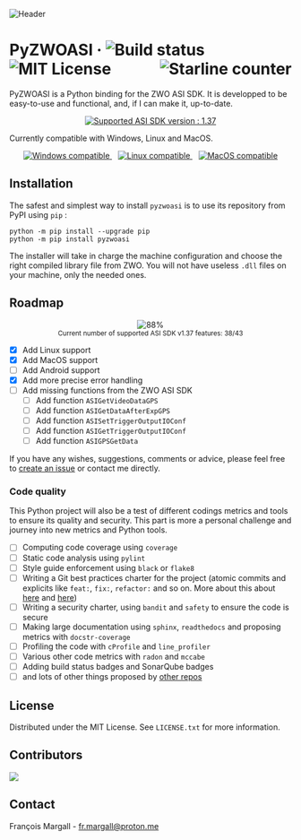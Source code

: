 ![Header](./docs/pyzwoasi-header.png)

# PyZWOASI &middot; <img src="https://github.com/fmargall/pyzwoasi/actions/workflows/deployment.yml/badge.svg" alt="Build status"> <img src="https://img.shields.io/badge/license-MIT-blue.svg" alt="MIT License"> <a href="https://github.com/qoomon/starlines"> <img src="https://starlines.qoo.monster/assets/fmargall/pyzwoasi" align="right" alt="Starline counter"/> </a>

PyZWOASI is a Python binding for the ZWO ASI SDK. It is developped to be easy-to-use and functional, and, if I can make it, up-to-date.

<p align="center">
  <a href="https://www.zwoastro.com/software/">
    <img src="https://img.shields.io/badge/Supported_ASI_SDK_Version-1.37-blue" alt="Supported ASI SDK version : 1.37">
  </a>
</p>

Currently compatible with Windows, Linux and MacOS.

<p align="center">
  <a href="https://www.microsoft.com/windows/">
    <img src="https://img.shields.io/badge/Windows-0078D6?style=for-the-badge&logo=windows&logoColor=white" alt="Windows compatible">
  </a> 
  &ensp;
  <a href="https://www.kernel.org/">
    <img src="https://img.shields.io/badge/Linux-FCC624?style=for-the-badge&logo=linux&logoColor=black" alt="Linux compatible">
  </a>
  &ensp;
  <a href="https://www.apple.com/macos/">
    <img src="https://img.shields.io/badge/MacOS-000000?style=for-the-badge&logo=apple&logoColor=white" alt="MacOS compatible">
  </a>
</p>

## Installation

The safest and simplest way to install `pyzwoasi` is to use its repository from PyPI using `pip` : 

```
python -m pip install --upgrade pip
python -m pip install pyzwoasi
```

The installer will take in charge the machine configuration and choose the right compiled library file from ZWO. You will not have useless `.dll` files on your machine, only the needed ones.

## Roadmap

<p align="center">
    <img src=https://geps.dev/progress/88 alt="88%"><br>
    <sup>Current number of supported ASI SDK v1.37 features: 38/43
</p>

- [x] Add Linux support
- [x] Add MacOS support
- [ ] Add Android support
- [x] Add more precise error handling
- [ ] Add missing functions from the ZWO ASI SDK
  - [ ] Add function `ASIGetVideoDataGPS`
  - [ ] Add function `ASIGetDataAfterExpGPS`
  - [ ] Add function `ASISetTriggerOutputIOConf`
  - [ ] Add function `ASIGetTriggerOutputIOConf`
  - [ ] Add function `ASIGPSGetData`

If you have any wishes, suggestions, comments or advice, please feel free to [create an issue](https://github.com/fmargall/pyzwoasi/issues) or contact me directly.

### Code quality

This Python project will also be a test of different codings metrics and tools to ensure its quality and security. This part is more a personal challenge and journey into new metrics and Python tools.

- [ ] Computing code coverage using `coverage`
- [ ] Static code analysis using `pylint`
- [ ] Style guide enforcement using `black` or `flake8`
- [ ] Writing a Git best practices charter for the project (atomic commits and explicits like `feat:`, `fix:`, `refactor:` and so on. More about this about [here](https://medium.com/@noriller/docs-conventional-commits-feat-fix-refactor-which-is-which-531614fcb65a) and [here](https://www.conventionalcommits.org/en/v1.0.0/))
- [ ] Writing a security charter, using `bandit` and `safety` to ensure the code is secure
- [ ] Making large documentation using `sphinx`, `readthedocs` and proposing metrics with `docstr-coverage`
- [ ] Profiling the code with `cProfile` and `line_profiler`
- [ ] Various other code metrics with `radon` and `mccabe`
- [ ] Adding build status badges and SonarQube badges
- [ ] and lots of other things proposed by [other repos](https://github.com/dwyl/repo-badges)

## License
Distributed under the MIT License. See `LICENSE.txt` for more information.

## Contributors

<a href="https://github.com/fmargall/pyzwoasi/graphs/contributors">
  <img src="https://contrib.rocks/image?repo=fmargall/pyzwoasi" />
</a>

## Contact
François Margall - fr.margall@proton.me
